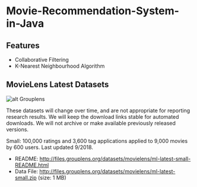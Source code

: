 # Movie-Recommendation-System-in-Java
## Features
* Collaborative Filtering
* K-Nearest Neighbourhood Algorithm

## MovieLens Latest Datasets

![alt Grouplens](https://md.ekstrandom.net/talks/2014/recsys2014/#/titlepage)


These datasets will change over time, and are not appropriate for reporting research results. We will keep the download links stable for automated downloads. We will not archive or make available previously released versions.

Small: 100,000 ratings and 3,600 tag applications applied to 9,000 movies by 600 users. Last updated 9/2018.

* README: http://files.grouplens.org/datasets/movielens/ml-latest-small-README.html
* Data File: http://files.grouplens.org/datasets/movielens/ml-latest-small.zip (size: 1 MB)
